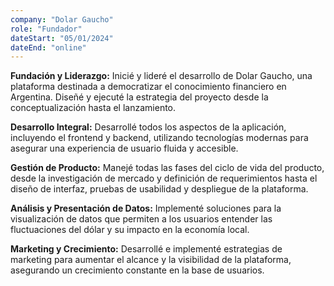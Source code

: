 ```yaml
---
company: "Dolar Gaucho"
role: "Fundador"
dateStart: "05/01/2024"
dateEnd: "online"
---
```


**Fundación y Liderazgo:** Inicié y lideré el desarrollo de Dolar Gaucho, una plataforma destinada a democratizar el conocimiento financiero en Argentina. Diseñé y ejecuté la estrategia del proyecto desde la conceptualización hasta el lanzamiento.

**Desarrollo Integral:** Desarrollé todos los aspectos de la aplicación, incluyendo el frontend y backend, utilizando tecnologías modernas para asegurar una experiencia de usuario fluida y accesible.

**Gestión de Producto:** Manejé todas las fases del ciclo de vida del producto, desde la investigación de mercado y definición de requerimientos hasta el diseño de interfaz, pruebas de usabilidad y despliegue de la plataforma.

**Análisis y Presentación de Datos:** Implementé soluciones para la visualización de datos que permiten a los usuarios entender las fluctuaciones del dólar y su impacto en la economía local.

**Marketing y Crecimiento:** Desarrollé e implementé estrategias de marketing para aumentar el alcance y la visibilidad de la plataforma, asegurando un crecimiento constante en la base de usuarios.